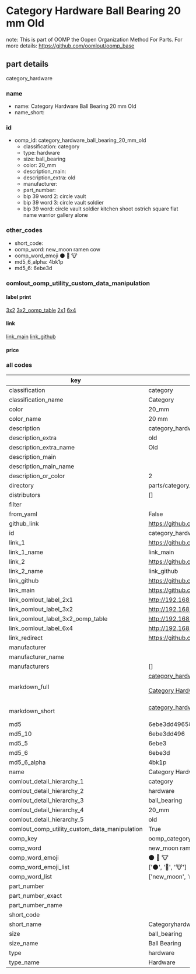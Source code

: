 # Category Hardware Ball Bearing 20 mm Old  

note: This is part of OOMP the Oopen Organization Method For Parts. For more details: https://github.com/oomlout/oomp_base

##  part details
  



category_hardware



### name
* name: Category Hardware Ball Bearing 20 mm Old
* name_short: 
### id
* oomp_id: category_hardware_ball_bearing_20_mm_old
  * classification: category
  * type: hardware
  * size: ball_bearing
  * color: 20_mm
  * description_main: 
  * description_extra: old
  * manufacturer: 
  * part_number: 
  * bip 39 word 2: circle vault
  * bip 39 word 3: circle vault soldier
  * bip 39 word: circle vault soldier kitchen shoot ostrich square flat name warrior gallery alone

### other_codes
* short_code: 
* oomp_word: new_moon ramen cow
* oomp_word_emoji :new_moon: :ramen: :cow:
* md5_6_alpha: 4bk1p
* md5_6: 6ebe3d






### oomlout_oomp_utility_custom_data_manipulation
#### label print
[3x2](http://192.168.1.245:1112/?label=oomp%204bk1p)
[3x2_oomp_table](http://192.168.1.108:1112/?label=oomp%204bk1p)
[2x1](http://192.168.1.242:1112/?label=oomp%204bk1p)
[6x4](http://192.168.1.55:1112/?label=oomp%204bk1p)    

#### link

[link_main](https://github.com/oomlout/oomlout_oomp_version_1_messy/tree/main/parts/category_hardware_ball_bearing_20_mm_old) [link_github](https://github.com/oomlout/oomlout_oomp_version_1_messy/tree/main/parts/category_hardware_ball_bearing_20_mm_old)                             

#### price







### all codes 
| key | value |  
| --- | --- |  
| classification | category |  
| classification_name | Category |  
| color | 20_mm |  
| color_name | 20 mm |  
| description | category_hardware |  
| description_extra | old |  
| description_extra_name | Old |  
| description_main |  |  
| description_main_name |  |  
| description_or_color | 2  |  
| directory | parts/category_hardware_ball_bearing_20_mm_old |  
| distributors | [] |  
| filter |  |  
| from_yaml | False |  
| github_link | https://github.com/oomlout/oomlout_oomp_part_src/tree/main/parts/category_hardware_ball_bearing_20_mm_old |  
| id | category_hardware_ball_bearing_20_mm_old |  
| link_1 | https://github.com/oomlout/oomlout_oomp_version_1_messy/tree/main/parts/category_hardware_ball_bearing_20_mm_old |  
| link_1_name | link_main |  
| link_2 | https://github.com/oomlout/oomlout_oomp_version_1_messy/tree/main/parts/category_hardware_ball_bearing_20_mm_old |  
| link_2_name | link_github |  
| link_github | https://github.com/oomlout/oomlout_oomp_version_1_messy/tree/main/parts/category_hardware_ball_bearing_20_mm_old |  
| link_main | https://github.com/oomlout/oomlout_oomp_version_1_messy/tree/main/parts/category_hardware_ball_bearing_20_mm_old |  
| link_oomlout_label_2x1 | http://192.168.1.242:1112/?label=oomp%204bk1p |  
| link_oomlout_label_3x2 | http://192.168.1.245:1112/?label=oomp%204bk1p |  
| link_oomlout_label_3x2_oomp_table | http://192.168.1.108:1112/?label=oomp%204bk1p |  
| link_oomlout_label_6x4 | http://192.168.1.55:1112/?label=oomp%204bk1p |  
| link_redirect | https://github.com/oomlout/oomlout_oomp_version_1_messy/tree/main/parts/category_hardware_ball_bearing_20_mm_old |  
| manufacturer |  |  
| manufacturer_name |  |  
| manufacturers | [] |  
| markdown_full | [category_hardware_ball_bearing_20_mm_old](none)<br>[](none)<br>[Category Hardware Ball Bearing 20 Mm Old](none)<br><br> |  
| markdown_short | [category_hardware_ball_bearing_20_mm_old](none)<br><br> |  
| md5 | 6ebe3dd496589a6e73e347b19d3c7149 |  
| md5_10 | 6ebe3dd496 |  
| md5_5 | 6ebe3 |  
| md5_6 | 6ebe3d |  
| md5_6_alpha | 4bk1p |  
| name | Category Hardware Ball Bearing 20 mm Old |  
| oomlout_detail_hierarchy_1 | category |  
| oomlout_detail_hierarchy_2 | hardware |  
| oomlout_detail_hierarchy_3 | ball_bearing |  
| oomlout_detail_hierarchy_4 | 20_mm |  
| oomlout_detail_hierarchy_5 | old |  
| oomlout_oomp_utility_custom_data_manipulation | True |  
| oomp_key | oomp_category_hardware_ball_bearing_20_mm_old |  
| oomp_word | new_moon ramen cow |  
| oomp_word_emoji | :new_moon: :ramen: :cow: |  
| oomp_word_emoji_list | [':new_moon:', ':ramen:', ':cow:'] |  
| oomp_word_list | ['new_moon', 'ramen', 'cow'] |  
| part_number |  |  
| part_number_exact |  |  
| part_number_name |  |  
| short_code |  |  
| short_name | Categoryhardware |  
| size | ball_bearing |  
| size_name | Ball Bearing |  
| type | hardware |  
| type_name | Hardware |  
